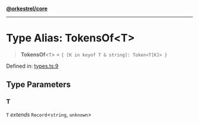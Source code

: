 [**@orkestrel/core**](../index.md)

***

# Type Alias: TokensOf\<T\>

> **TokensOf**\<`T`\> = `{ [K in keyof T & string]: Token<T[K]> }`

Defined in: [types.ts:9](https://github.com/orkestrel/core/blob/7cc3e19bc4a1e6f96f153d7b931686981208a465/src/types.ts#L9)

## Type Parameters

### T

`T` *extends* `Record`\<`string`, `unknown`\>
